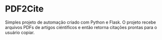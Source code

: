 # PDF2Cite

Simples projeto de automação criado com Python e Flask. O projeto recebe arquivos PDFs de artigos ciéntificos e então retorna citações prontas para o usuário copiar.